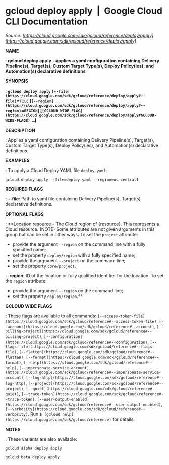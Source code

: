 # gcloud deploy apply  |  Google Cloud CLI Documentation

*Source: [https://cloud.google.com/sdk/gcloud/reference/deploy/apply](https://cloud.google.com/sdk/gcloud/reference/deploy/apply)*

**NAME**

: **gcloud deploy apply - applies a yaml configuration containing Delivery Pipeline(s), Target(s), Custom Target Type(s), Deploy Policy(ies), and Automation(s) declarative definitions**

**SYNOPSIS**

: **`gcloud deploy apply` `[--file](https://cloud.google.com/sdk/gcloud/reference/deploy/apply#--file)`=`FILE` [`[--region](https://cloud.google.com/sdk/gcloud/reference/deploy/apply#--region)`=`REGION`] [`[GCLOUD_WIDE_FLAG](https://cloud.google.com/sdk/gcloud/reference/deploy/apply#GCLOUD-WIDE-FLAGS) …`]**

**DESCRIPTION**

: Applies a yaml configuration containing Delivery Pipeline(s), Target(s), Custom
Target Type(s), Deploy Policy(ies), and Automation(s) declarative definitions.

**EXAMPLES**

: To apply a Cloud Deploy YAML file `deploy.yaml`:

```
gcloud deploy apply --file=deploy.yaml --region=us-central1
```

**REQUIRED FLAGS**

: **--file**:
Path to yaml file containing Delivery Pipeline(s), Target(s) declarative
definitions.

**OPTIONAL FLAGS**

: **Location resource - The Cloud region of {resource}. This represents a Cloud
resource. (NOTE) Some attributes are not given arguments in this group but can
be set in other ways.
To set the `project` attribute:

- provide the argument `--region` on the command line with a fully
specified name;
- set the property `deploy/region` with a fully specified name;
- provide the argument `--project` on the command line;
- set the property `core/project`.

**--region**:
ID of the location or fully qualified identifier for the location.
To set the `region` attribute:

- provide the argument `--region` on the command line;
- set the property `deploy/region`.**

**GCLOUD WIDE FLAGS**

: These flags are available to all commands: `[--access-token-file](https://cloud.google.com/sdk/gcloud/reference#--access-token-file)`,
`[--account](https://cloud.google.com/sdk/gcloud/reference#--account)`, `[--billing-project](https://cloud.google.com/sdk/gcloud/reference#--billing-project)`,
`[--configuration](https://cloud.google.com/sdk/gcloud/reference#--configuration)`,
`[--flags-file](https://cloud.google.com/sdk/gcloud/reference#--flags-file)`,
`[--flatten](https://cloud.google.com/sdk/gcloud/reference#--flatten)`, `[--format](https://cloud.google.com/sdk/gcloud/reference#--format)`, `[--help](https://cloud.google.com/sdk/gcloud/reference#--help)`, `[--impersonate-service-account](https://cloud.google.com/sdk/gcloud/reference#--impersonate-service-account)`,
`[--log-http](https://cloud.google.com/sdk/gcloud/reference#--log-http)`,
`[--project](https://cloud.google.com/sdk/gcloud/reference#--project)`, `[--quiet](https://cloud.google.com/sdk/gcloud/reference#--quiet)`, `[--trace-token](https://cloud.google.com/sdk/gcloud/reference#--trace-token)`, `[--user-output-enabled](https://cloud.google.com/sdk/gcloud/reference#--user-output-enabled)`,
`[--verbosity](https://cloud.google.com/sdk/gcloud/reference#--verbosity)`.
Run `$ [gcloud help](https://cloud.google.com/sdk/gcloud/reference)` for details.

**NOTES**

: These variants are also available:

```
gcloud alpha deploy apply
```

```
gcloud beta deploy apply
```